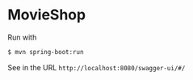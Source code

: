 # MovieShop

Run with
```bash
$ mvn spring-boot:run
```

See in the URL `http://localhost:8080/swagger-ui/#/`